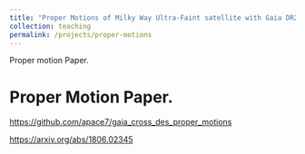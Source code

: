 ```yaml
---
title: "Proper Motions of Milky Way Ultra-Faint satellite with Gaia DR2 x DES DR1"
collection: teaching
permalink: /projects/proper-motions
---
```


Proper motion Paper.

Proper Motion Paper.
======

https://github.com/apace7/gaia_cross_des_proper_motions

https://arxiv.org/abs/1806.02345

